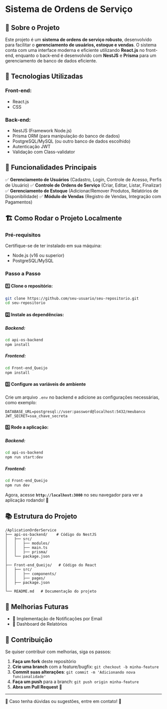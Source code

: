 # Sistema de Ordens de Serviço

## 📌 Sobre o Projeto
Este projeto é um **sistema de ordens de serviço robusto**, desenvolvido para facilitar o **gerenciamento de usuários, estoque e vendas**. O sistema conta com uma interface moderna e eficiente utilizando **React.js** no front-end, enquanto o back-end é desenvolvido com **NestJS** e **Prisma** para um gerenciamento de banco de dados eficiente.

## 🚀 Tecnologias Utilizadas
### **Front-end:**
- React.js
- CSS 

### **Back-end:**
- NestJS (Framework Node.js)
- Prisma ORM (para manipulação do banco de dados)
- PostgreSQL/MySQL (ou outro banco de dados escolhido)
- Autenticação JWT
- Validação com Class-validator

## 🔧 Funcionalidades Principais
✅ **Gerenciamento de Usuários** (Cadastro, Login, Controle de Acesso, Perfis de Usuário)
✅ **Controle de Ordens de Serviço** (Criar, Editar, Listar, Finalizar)
✅ **Gerenciamento de Estoque** (Adicionar/Remover Produtos, Relatórios de Disponibilidade)
✅ **Módulo de Vendas** (Registro de Vendas, Integração com Pagamentos)

## 🏗️ Como Rodar o Projeto Localmente

### **Pré-requisitos**
Certifique-se de ter instalado em sua máquina:
- Node.js (v16 ou superior)
- PostgreSQL/MySQL

### **Passo a Passo**
#### **1️⃣ Clone o repositório:**
```bash
git clone https://github.com/seu-usuario/seu-repositorio.git
cd seu-repositorio
```

#### **2️⃣ Instale as dependências:**
##### **Backend:**
```bash
cd api-os-backend
npm install
```

##### **Frontend:**
```bash
cd Front-end_Queijo
npm install
```

#### **3️⃣ Configure as variáveis de ambiente**
Crie um arquivo `.env` no backend e adicione as configurações necessárias, como exemplo:
```
DATABASE_URL=postgresql://user:password@localhost:5432/meubanco
JWT_SECRET=sua_chave_secreta
```

#### **5️⃣ Rode a aplicação:**
##### **Backend:**
```bash
cd api-os-backend
npm run start:dev
```
##### **Frontend:**
```bash
cd Front-end_Queijo
npm run dev
```

Agora, acesse **`http://localhost:3000`** no seu navegador para ver a aplicação rodando! 🎉

## 📚 Estrutura do Projeto
```
/AplicationOrderService
├── api-os-backend/    # Código do NestJS
│   ├── src/
│   │   ├── modules/
│   │   ├── main.ts
│   │   ├── prisma/
│   └── package.json
│
├── Front-end_Queijo/   # Código do React
│   ├── src/
│   │   ├── components/
│   │   ├── pages/
│   ├── package.json
│
└── README.md   # Documentação do projeto
```

## 📌 Melhorias Futuras
- 📌 Implementação de Notificações por Email
- 📌 Dashboard de Relatórios

## 🤝 Contribuição
Se quiser contribuir com melhorias, siga os passos:
1. **Faça um fork** deste repositório
2. **Crie uma branch** com a feature/bugfix: `git checkout -b minha-feature`
3. **Commit suas alterações**: `git commit -m 'Adicionando nova funcionalidade'`
4. **Faça um push** para a branch: `git push origin minha-feature`
5. **Abra um Pull Request** 🚀

---
📩 Caso tenha dúvidas ou sugestões, entre em contato! 🚀


